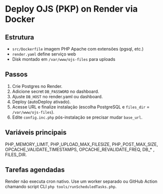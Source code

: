 # Deploy OJS (PKP) on Render via Docker

## Estrutura
- `src/Dockerfile` imagem PHP Apache com extensões (pgsql, etc.)
- `render.yaml` define serviço web
- Disk montado em `/var/www/ojs-files` para uploads

## Passos
1. Crie Postgres no Render.
2. Adicione secret `DB_PASSWORD` no dashboard.
3. Ajuste `DB_HOST` no render.yaml ou dashboard.
4. Deploy (autoDeploy ativado).
5. Acesse URL e finalize instalação (escolha PostgreSQL e `files_dir` = `/var/www/ojs-files`).
6. Edite `config.inc.php` pós-instalação se precisar mudar `base_url`.

## Variáveis principais
PHP_MEMORY_LIMIT, PHP_UPLOAD_MAX_FILESIZE, PHP_POST_MAX_SIZE, OPCACHE_VALIDATE_TIMESTAMPS, OPCACHE_REVALIDATE_FREQ, DB_* , FILES_DIR.

## Tarefas agendadas
Render não executa cron nativo. Use um worker separado ou GitHub Action chamando script CLI `php tools/runScheduledTasks.php`.
